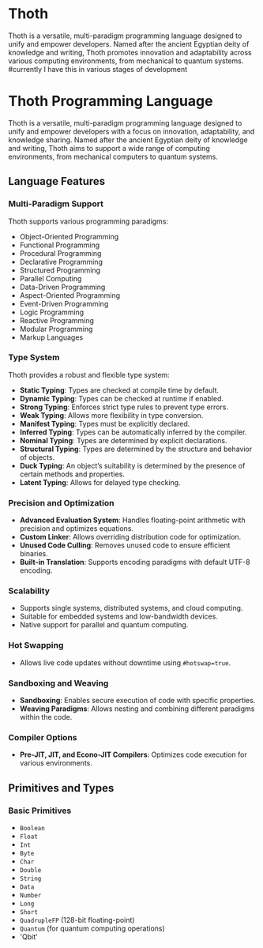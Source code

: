 # Thoth
 Thoth is a versatile, multi-paradigm programming language designed to unify and empower developers. Named after the ancient Egyptian deity of knowledge and writing, Thoth promotes innovation and adaptability across various computing environments, from mechanical to quantum systems.
#currently I have this in various stages of development

# Thoth Programming Language

Thoth is a versatile, multi-paradigm programming language designed to unify and empower developers with a focus on innovation, adaptability, and knowledge sharing. Named after the ancient Egyptian deity of knowledge and writing, Thoth aims to support a wide range of computing environments, from mechanical computers to quantum systems.

## Language Features

### Multi-Paradigm Support
Thoth supports various programming paradigms:
- Object-Oriented Programming
- Functional Programming
- Procedural Programming
- Declarative Programming
- Structured Programming
- Parallel Computing
- Data-Driven Programming
- Aspect-Oriented Programming
- Event-Driven Programming
- Logic Programming
- Reactive Programming
- Modular Programming
- Markup Languages

### Type System
Thoth provides a robust and flexible type system:
- **Static Typing**: Types are checked at compile time by default.
- **Dynamic Typing**: Types can be checked at runtime if enabled.
- **Strong Typing**: Enforces strict type rules to prevent type errors.
- **Weak Typing**: Allows more flexibility in type conversion.
- **Manifest Typing**: Types must be explicitly declared.
- **Inferred Typing**: Types can be automatically inferred by the compiler.
- **Nominal Typing**: Types are determined by explicit declarations.
- **Structural Typing**: Types are determined by the structure and behavior of objects.
- **Duck Typing**: An object’s suitability is determined by the presence of certain methods and properties.
- **Latent Typing**: Allows for delayed type checking.

### Precision and Optimization
- **Advanced Evaluation System**: Handles floating-point arithmetic with precision and optimizes equations.
- **Custom Linker**: Allows overriding distribution code for optimization.
- **Unused Code Culling**: Removes unused code to ensure efficient binaries.
- **Built-in Translation**: Supports encoding paradigms with default UTF-8 encoding.

### Scalability
- Supports single systems, distributed systems, and cloud computing.
- Suitable for embedded systems and low-bandwidth devices.
- Native support for parallel and quantum computing.

### Hot Swapping
- Allows live code updates without downtime using `#hotswap=true`.

### Sandboxing and Weaving
- **Sandboxing**: Enables secure execution of code with specific properties.
- **Weaving Paradigms**: Allows nesting and combining different paradigms within the code.

### Compiler Options
- **Pre-JIT, JIT, and Econo-JIT Compilers**: Optimizes code execution for various environments.

## Primitives and Types

### Basic Primitives
- `Boolean`
- `Float`
- `Int`
- `Byte`
- `Char`
- `Double`
- `String`
- `Data`
- `Number`
- `Long`
- `Short`
- `QuadrupleFP` (128-bit floating-point)
- `Quantum` (for quantum computing operations)
- 'Qbit'


